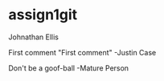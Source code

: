 # assign1git
Johnathan Ellis

First comment
"First comment"
-Justin Case

Don't be a goof-ball
-Mature Person
